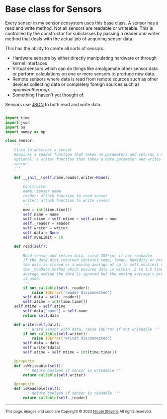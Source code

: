 # Base class for Sensors
Every sensor in my sensor ecosystem uses this base class. A sensor has a read and write method. 
Not all sensors are readable or writeable. This is controlled by the constructor for
subclasses by passing a reader and writer method that deals with the actual job of acquiring sensor data.

This has the ability to create all sorts of sensors.
* Hardware sensors by either directly manipulating hardware or through kernel interfaces
* Virtual sensors which can do things like amalgamate other sensor data or perform calculations on one or more sensors to produce new data.
* Remote sensors where data is read from remote sources such as other devices collecting data or completely foreign sources such as *openweathermap*. 
* Something I haven't yet thought of. 

Sensors use [JSON](responsejson.html) to both read and write data. 

```python

import time 
import json
import os
import numpy as np

class Sensor:
    '''
    Class to abstract a sensor
    Requires a reader function that takes no parameters and returns a value
    Optional: a writer function that takes a data parameter and writes it to the
    sensor.
    '''

    def __init__(self,name,reader,writer=None):
        '''
        Constructor
        name: sensor name
        reader: attach function to read sensor
        writer: attach function to write sensor
        '''
        now = int(time.time())
        self.name = name
        self.ctime = self.mtime = self.atime = now
        self._reader = reader
        self.writer = writer
        self.data = None
        self.mvaLimit = 10

    def read(self):
        ''' 
        Read sensor and return data, raise IOError if not readable
        if the data dict returned contains temp, tempc, humidity or pressure
        the data is stored as a moving average of up to self.mvaLimit values using
        the _mvaData method which ensures data is within .5 to 1.5 times the moving
        average median the data is ignored but the moving average's previous value 
        is used.
        '''
        if not callable(self._reader):
            raise IOError('reader disconnected')
        self.data = self._reader()
        self.atime = int(time.time())
	self.mtime = self.atime
        self.data['name'] = self.name
        return self.data

    def write(self,data):
        ''' Write sensor with data, raise IOError if not writeable '''
        if not callable(self.writer):
            raise IOError('writer disconnected')
        self.data = data
        self.writer(data)
        self.atime = self.mtime = int(time.time())

    @property
    def isWriteable(self):
        ''' Return boolean if sensor is writeable '''
        return callable(self.writer)

    @property
    def isReadable(self):
        ''' Return boolean if sensor is readable '''
        return callable(self._reader)
```

---

<small>This page, images and code are Copyright &copy; 2023 [Nicole Stevens](/sensorfs/about.html) All rights reserved.</small>
